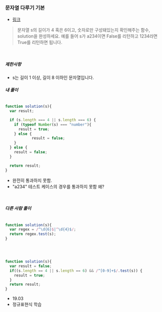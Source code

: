 
### 문자열 다루기 기본
- [링크](https://programmers.co.kr/learn/courses/30/lessons/12918)



> 문자열 s의 길이가 4 혹은 6이고, 숫자로만 구성돼있는지 확인해주는 함수, solution을 완성하세요. 예를 들어 s가 a234이면 False를 리턴하고 1234라면 True를 리턴하면 됩니다.

<br>

##### 제한사항
- s는 길이 1 이상, 길이 8 이하인 문자열입니다.

##### 내 풀이

```javascript

function solution(s){
  var result;

  if (s.length === 4 || s.length === 6) {
    if (typeof Number(s) === "number"){
      result = true;
    } else {
            result = false;
    }
  } else {
    result = false;
  }

  return result;
}
```

- 완전히 통과하지 못함.
- "a234" 테스트 케이스의 경우를 통과하지 못함 왜?

<br>

##### 다른 사람 풀이

```` javascript

function solution(s){
  var regex = /^\d{6}$|^\d{4}$/;
  return regex.test(s);
}

````
<br>

```` javascript

function solution(s){
  var result = false;
  if((s.length == 4 || s.length == 6) && /^[0-9]+$/.test(s)) {
    result = true;
  }
  return result;
}
````

- 19.03
- 정규표현식 학습
